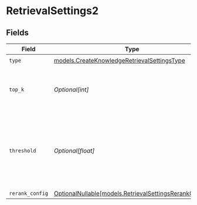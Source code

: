 # RetrievalSettings2


## Fields

| Field                                                                                                | Type                                                                                                 | Required                                                                                             | Description                                                                                          |
| ---------------------------------------------------------------------------------------------------- | ---------------------------------------------------------------------------------------------------- | ---------------------------------------------------------------------------------------------------- | ---------------------------------------------------------------------------------------------------- |
| `type`                                                                                               | [models.CreateKnowledgeRetrievalSettingsType](../models/createknowledgeretrievalsettingstype.md)     | :heavy_check_mark:                                                                                   | N/A                                                                                                  |
| `top_k`                                                                                              | *Optional[int]*                                                                                      | :heavy_minus_sign:                                                                                   | Used to filter chunks that are most similar to the query                                             |
| `threshold`                                                                                          | *Optional[float]*                                                                                    | :heavy_minus_sign:                                                                                   | Used to filter chunks that are most similar to the query. A value of `0` will be consider disabled.  |
| `rerank_config`                                                                                      | [OptionalNullable[models.RetrievalSettingsRerankConfig]](../models/retrievalsettingsrerankconfig.md) | :heavy_minus_sign:                                                                                   | N/A                                                                                                  |